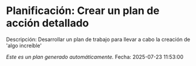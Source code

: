 # Planificación: Crear un plan de acción detallado

Descripción: Desarrollar un plan de trabajo para llevar a cabo la creación de 'algo increíble'

*Este es un plan generado automáticamente.*
Fecha: 2025-07-23 11:53:00
